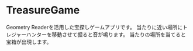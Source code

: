 # TreasureGame
Geometry Readerを活用した宝探しゲームアプリです。
当たりに近い場所にトレジャーハンターを移動させて掘ると音が鳴ります。
当たりの場所を当てると宝箱が出現します。
